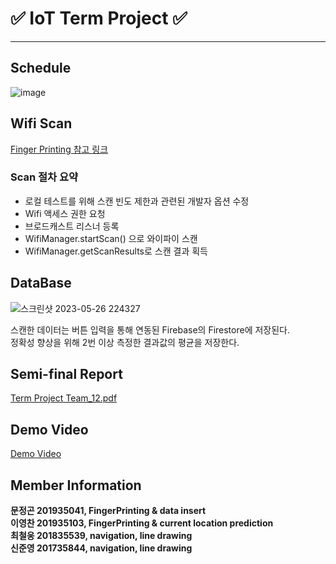 # ✅ IoT Term Project ✅

***

## Schedule
![image](https://github.com/ManchanTime/navigation/assets/82303989/e1348af7-caef-4f23-b928-2c437877d36b)


## Wifi Scan 

<div>
  <a href https://developer.android.com/guide/topics/connectivity/wifi-scan?hl=ko> Finger Printing 참고 링크 </a> 
</div>

### Scan 절차 요약
+ 로컬 테스트를 위해 스캔 빈도 제한과 관련된 개발자 옵션 수정
+ Wifi 액세스 권한 요청
+ 브로드캐스트 리스너 등록
+ WifiManager.startScan() 으로 와이파이 스캔
+ WifiManager.getScanResults로 스캔 결과 획득

## DataBase

![스크린샷 2023-05-26 224327](https://github.com/ManchanTime/navigation/assets/82303989/ce666e9a-1f65-4a3f-8d3b-327ef34ee96c)

스캔한 데이터는 버튼 입력을 통해 연동된 Firebase의 Firestore에 저장된다.  
정확성 향상을 위해 2번 이상 측정한 결과값의 평균을 저장한다.

## Semi-final Report
[Term Project Team_12.pdf](https://github.com/ManchanTime/navigation/files/11635216/Term.Project.Team_12.pdf)

## Demo Video
[Demo Video](https://youtu.be/SCEQeZFbu6E)

## Member Information

__문정곤 201935041, FingerPrinting & data insert__  
__이영찬 201935103, FingerPrinting & current location prediction__  
__최철웅 201835539, navigation, line drawing__  
__신준영 201735844, navigation, line drawing__  
